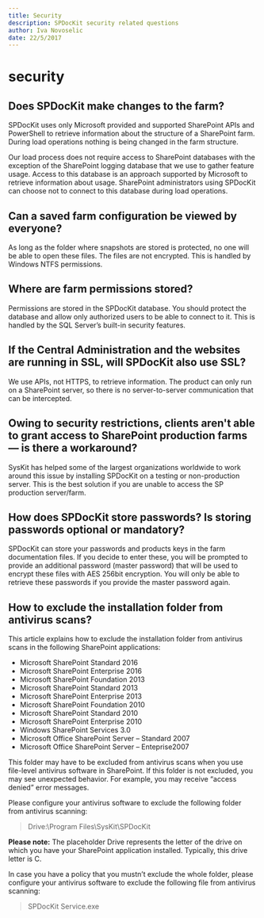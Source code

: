 ```yaml
---
title: Security
description: SPDocKit security related questions
author: Iva Novoselic
date: 22/5/2017
---
```


# security

## Does SPDocKit make changes to the farm?

SPDocKit uses only Microsoft provided and supported SharePoint APIs and PowerShell to retrieve information about the structure of a SharePoint farm. During load operations nothing is being changed in the farm structure.

Our load process does not require access to SharePoint databases with the exception of the SharePoint logging database that we use to gather feature usage. Access to this database is an approach supported by Microsoft to retrieve information about usage. SharePoint administrators using SPDocKit can choose not to connect to this database during load operations.

## Can a saved farm configuration be viewed by everyone?

As long as the folder where snapshots are stored is protected, no one will be able to open these files. The files are not encrypted. This is handled by Windows NTFS permissions.

## Where are farm permissions stored?

Permissions are stored in the SPDocKit database. You should protect the database and allow only authorized users to be able to connect to it. This is handled by the SQL Server’s built-in security features.

## If the Central Administration and the websites are running in SSL, will SPDocKit also use SSL?

We use APIs, not HTTPS, to retrieve information. The product can only run on a SharePoint server, so there is no server-to-server communication that can be intercepted.

## Owing to security restrictions, clients aren't able to grant access to SharePoint production farms — is there a workaround?

SysKit has helped some of the largest organizations worldwide to work around this issue by installing SPDocKit on a testing or non-production server. This is the best solution if you are unable to access the SP production server/farm.

## How does SPDocKit store passwords? Is storing passwords optional or mandatory?

SPDocKit can store your passwords and products keys in the farm documentation files. If you decide to enter these, you will be prompted to provide an additional password \(master password\) that will be used to encrypt these files with AES 256bit encryption. You will only be able to retrieve these passwords if you provide the master password again.

## How to exclude the installation folder from antivirus scans?

This article explains how to exclude the installation folder from antivirus scans in the following SharePoint applications:

* Microsoft SharePoint Standard 2016
* Microsoft SharePoint Enterprise 2016
* Microsoft SharePoint Foundation 2013
* Microsoft SharePoint Standard 2013
* Microsoft SharePoint Enterprise 2013
* Microsoft SharePoint Foundation 2010
* Microsoft SharePoint Standard 2010
* Microsoft SharePoint Enterprise 2010
* Windows SharePoint Services 3.0
* Microsoft Office SharePoint Server – Standard 2007
* Microsoft Office SharePoint Server – Enteprise2007

This folder may have to be excluded from antivirus scans when you use file-level antivirus software in SharePoint. If this folder is not excluded, you may see unexpected behavior. For example, you may receive “access denied” error messages.

Please configure your antivirus software to exclude the following folder from antivirus scanning:

> Drive:\Program Files\SysKit\SPDocKit

**Please note:** The placeholder Drive represents the letter of the drive on which you have your SharePoint application installed. Typically, this drive letter is C.

In case you have a policy that you mustn’t exclude the whole folder, please configure your antivirus software to exclude the following file from antivirus scanning:

> SPDocKit Service.exe

